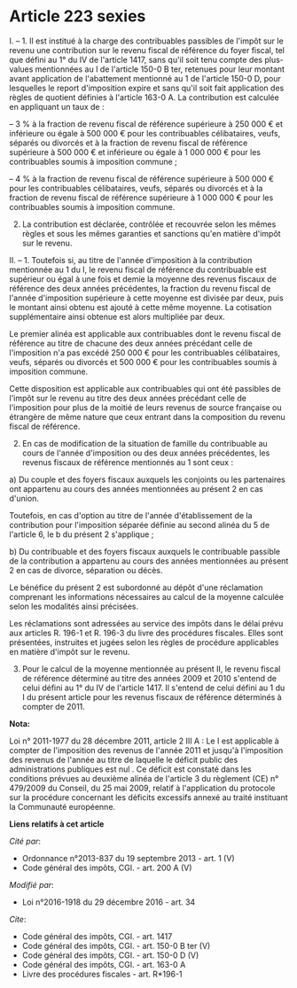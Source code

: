 # Article 223 sexies

I. – 1. Il est institué à la charge des contribuables passibles de l'impôt sur le revenu une contribution sur le revenu
fiscal de référence du foyer fiscal, tel que défini au 1° du IV de l'article 1417, sans qu'il soit tenu compte des plus-
values mentionnées au I de l'article 150-0 B ter, retenues pour leur montant avant application de l'abattement mentionné au 1
de l'article 150-0 D, pour lesquelles le report d'imposition expire et sans qu'il soit fait application des règles de
quotient définies à l'article 163-0 A. La contribution est calculée en appliquant un taux de : 

– 3 % à la fraction de revenu fiscal de référence supérieure à 250 000 € et inférieure ou égale à 500 000 € pour les
contribuables célibataires, veufs, séparés ou divorcés et à la fraction de revenu fiscal de référence supérieure à 500 000 €
et inférieure ou égale à 1 000 000 € pour les contribuables soumis à imposition commune ; 

– 4 % à la fraction de revenu fiscal de référence supérieure à 500 000 € pour les contribuables célibataires, veufs, séparés
ou divorcés et à la fraction de revenu fiscal de référence supérieure à 1 000 000 € pour les contribuables soumis à
imposition commune. 

2. La contribution est déclarée, contrôlée et recouvrée selon les mêmes règles et sous les mêmes garanties et sanctions qu'en
matière d'impôt sur le revenu. 

II. – 1. Toutefois si, au titre de l'année d'imposition à la contribution mentionnée au 1 du I, le revenu fiscal de référence
du contribuable est supérieur ou égal à une fois et demie la moyenne des revenus fiscaux de référence des deux années
précédentes, la fraction du revenu fiscal de l'année d'imposition supérieure à cette moyenne est divisée par deux, puis le
montant ainsi obtenu est ajouté à cette même moyenne. La cotisation supplémentaire ainsi obtenue est alors multipliée par
deux. 

Le premier alinéa est applicable aux contribuables dont le revenu fiscal de référence au titre de chacune des deux années
précédant celle de l'imposition n'a pas excédé 250 000 € pour les contribuables célibataires, veufs, séparés ou divorcés et
500 000 € pour les contribuables soumis à imposition commune. 

Cette disposition est applicable aux contribuables qui ont été passibles de l'impôt sur le revenu au titre des deux années
précédant celle de l'imposition pour plus de la moitié de leurs revenus de source française ou étrangère de même nature que
ceux entrant dans la composition du revenu fiscal de référence. 

2. En cas de modification de la situation de famille du contribuable au cours de l'année d'imposition ou des deux années
précédentes, les revenus fiscaux de référence mentionnés au 1 sont ceux : 

a) Du couple et des foyers fiscaux auxquels les conjoints ou les partenaires ont appartenu au cours des années mentionnées au
présent 2 en cas d'union. 

Toutefois, en cas d'option au titre de l'année d'établissement de la contribution pour l'imposition séparée définie au second
alinéa du 5 de l'article 6, le b du présent 2 s'applique ; 

b) Du contribuable et des foyers fiscaux auxquels le contribuable passible de la contribution a appartenu au cours des années
mentionnées au présent 2 en cas de divorce, séparation ou décès. 

Le bénéfice du présent 2 est subordonné au dépôt d'une réclamation comprenant les informations nécessaires au calcul de la
moyenne calculée selon les modalités ainsi précisées. 

Les réclamations sont adressées au service des impôts dans le délai prévu aux articles R. 196-1 et R. 196-3 du livre des
procédures fiscales. Elles sont présentées, instruites et jugées selon les règles de procédure applicables en matière d'impôt
sur le revenu. 

3. Pour le calcul de la moyenne mentionnée au présent II, le revenu fiscal de référence déterminé au titre des années 2009 et
2010 s'entend de celui défini au 1° du IV de l'article 1417. Il s'entend de celui défini au 1 du I du présent article pour
les revenus fiscaux de référence déterminés à compter de 2011.

**Nota:**

Loi n° 2011-1977 du 28 décembre 2011, article 2 III A : Le I est applicable à compter de l'imposition des revenus de l'année
2011 et jusqu'à l'imposition des revenus de l'année au titre de laquelle le déficit public des administrations publiques est
nul . Ce déficit est constaté dans les conditions prévues au deuxième alinéa de l'article 3 du règlement (CE) n° 479/2009 du
Conseil, du 25 mai 2009, relatif à l'application du protocole sur la procédure concernant les déficits excessifs annexé au
traité instituant la Communauté européenne.

**Liens relatifs à cet article**

_Cité par_:

  - Ordonnance n°2013-837 du 19 septembre 2013 - art. 1 (V)
  - Code général des impôts, CGI. - art. 200 A (V)

_Modifié par_:

  - Loi n°2016-1918 du 29 décembre 2016 - art. 34

_Cite_:

  - Code général des impôts, CGI. - art. 1417
  - Code général des impôts, CGI. - art. 150-0 B ter (V)
  - Code général des impôts, CGI. - art. 150-0 D (V)
  - Code général des impôts, CGI. - art. 163-0 A
  - Livre des procédures fiscales - art. R*196-1
